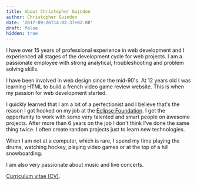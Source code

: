 ```yaml
---
title: About Christopher Guindon
author: Christopher Guindon
date: '2017-09-26T14:02:37+02:00'
draft: false
hidden: true
---
```

I have over 15 years of professional experience in web development and I experienced all stages of the development cycle for web projects. I am a passionate employee with strong analytical, troubleshooting and problem solving skills.

I have been involved in web design since the mid-90's. At 12 years old I was learning HTML to build a french video game review website. This is when my passion for web development started.

I quickly learned that I am a bit of a perfectionist and I believe that's the reason I got hooked on my job at the [Eclipse Foundation](https://www.eclipse.org/org/foundation/staff.php). I get the opportunity to work with some very talented and smart people on awesome projects. After more than 6 years on the job I don't think I've done the same thing twice. I often create random projects just to learn new technologies.

When I am not at a computer, which is rare, I spend my time playing the drums, watching hockey, playing video games or at the top of a hill snowboarding.

I am also very passionate about music and live concerts.

[Curriculum vitae (CV)](/uploads/christopher-guindon-resume.pdf).
